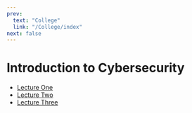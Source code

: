 ```yaml
---
prev:
  text: "College"
  link: "/College/index"
next: false
---
```


# Introduction to Cybersecurity

- [Lecture One](LectureOne.md)
- [Lecture Two](LectureTwo.md)
- [Lecture Three](LectureThree.md)
